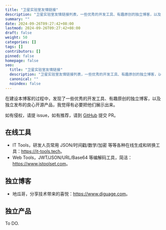 ```yaml
---
title: "卫星实验室友情链接"
description: "卫星实验室友情链接列表，一些优秀的开发工具、有趣原创的独立博客，以及独立发布的良心开源产品，我觉得有必要把他们展示出来"
summary: ""
date: 2024-09-26T09:27:42+08:00
lastmod: 2024-09-26T09:27:42+08:00
draft: false
weight: 50
categories: []
tags: []
contributors: []
pinned: false
homepage: false
seo:
  title: "卫星实验室友情链接"
  description: "卫星实验室友情链接列表，一些优秀的开发工具、有趣原创的独立博客，以及独立发布的良心开源产品，我觉得有必要把他们展示出来"
  canonical: ""
  noindex: false
---
```


在建设本博客的过程中，发现了一些优秀的开发工具、有趣原创的独立博客，以及独立发布的良心开源产品，我觉得有必要把他们展示出来。

如有侵权，请提 issue，如有推荐，请到 [GitHub](https://github.com/xlabs-club/xlabs-club.github.io) 提交 PR。

## 在线工具

- IT Tools，研发人员常用 JSON/时间戳/数学/加密 等等各种在线生成和转换工具：<https://it-tools.tech>。
- Web Tools，JWT/JSON/URL/Base64 等编解码工具，简洁：<https://www.jstoolset.com>。

## 独立博客

- 地瓜哥，分享技术带来的喜悦：<https://www.diguage.com>。

## 独立产品

To DO.
